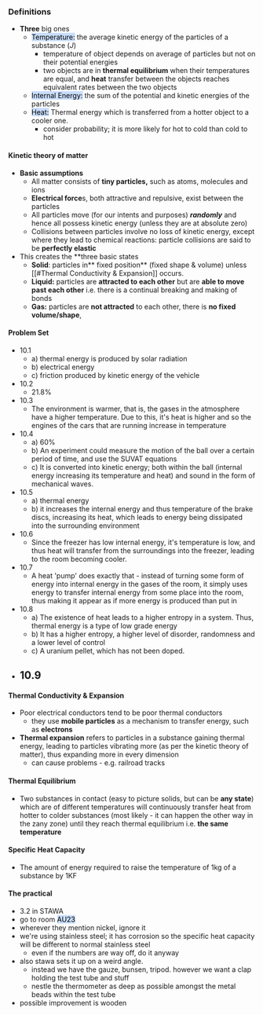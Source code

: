 ### Definitions
- **Three** big ones
	- <mark style="background: #ADCCFFA6;">Temperature:</mark> the average kinetic energy of the particles of a substance ($J$)
		- temperature of object depends on average of particles but not on their potential energies
		- two objects are in **thermal equilibrium** when their temperatures are equal, and **heat** transfer between the objects reaches equivalent rates between the two objects
	- <mark style="background: #ADCCFFA6;">Internal Energy:</mark> the sum of the potential and kinetic energies of the particles
	- <mark style="background: #ADCCFFA6;">Heat:</mark> Thermal energy which is transferred from a hotter object to a cooler one.
		- consider probability; it is more likely for hot to cold than cold to hot

#### Kinetic theory of matter
- **Basic assumptions**
	- All matter consists of **tiny particles,** such as atoms, molecules and ions
	- **Electrical force**s, both attractive and repulsive, exist between the particles
	- All particles move (for our intents and purposes) ***randomly*** and hence all possess kinetic energy (unless they are at absolute zero)
	- Collisions between particles involve no loss of kinetic energy, except where they lead to chemical reactions: particle collisions are said to be **perfectly elastic**
- This creates the **three basic states
	- **Solid**: particles in** fixed position** (fixed shape & volume) unless [[#Thermal Conductivity & Expansion]] occurs.
	- **Liquid:** particles are **attracted to each other** but are **able to move past each other** i.e. there is a continual breaking and making of bonds
	- **Gas:** particles are **not attracted** to each other, there is **no fixed volume/shape**, 
#### Problem Set
- 10.1
	- a) thermal energy is produced by solar radiation
	- b) electrical energy
	- c) friction produced by kinetic energy of the vehicle
- 10.2
	- 21.8%
- 10.3
	- The environment is warmer, that is, the gases in the atmosphere have a higher temperature. Due to this, it's heat is higher and so the engines of the cars that are running increase in temperature
- 10.4
	- a) 60%
	- b) An experiment could measure the motion of the ball over a certain period of time, and use the SUVAT equations
	- c) It is converted into kinetic energy; both within the ball (internal energy increasing its temperature and heat) and sound in the form of mechanical waves.
- 10.5
	- a) thermal energy
	- b) it increases the internal energy and thus temperature of the brake discs, increasing its heat, which leads to energy being dissipated into the surrounding environment
- 10.6
	- Since the freezer has low internal energy, it's temperature is low, and thus heat will transfer from the surroundings into the freezer, leading to the room becoming cooler.
- 10.7
	- A heat 'pump' does exactly that - instead of turning some form of energy into internal energy in the gases of the room, it simply uses energy to transfer internal energy from some place into the room, thus making it appear as if more energy is produced than put in 
- 10.8
	- a) The existence of heat leads to a higher entropy in a system. Thus, thermal energy is a type of low grade energy
	- b) It has a higher entropy, a higher level of disorder, randomness and a lower level of control
	- c) A uranium pellet, which has not been doped.
- 10.9
	-  

#### Thermal Conductivity & Expansion
- Poor electrical conductors tend to be poor thermal conductors
	- they use **mobile particles** as a mechanism to transfer energy, such as **electrons**
- **Thermal expansion** refers to particles in a substance gaining thermal energy, leading to particles vibrating more (as per the kinetic theory of matter), thus expanding more in every dimension
	- can cause problems - e.g. railroad tracks

#### Thermal Equilibrium
- Two substances in contact (easy to picture solids, but can be **any state**) which are of different temperatures will continuously transfer heat from hotter to colder substances (most likely - it can happen the other way in the zany zone) until they reach thermal equilibrium i.e. **the same temperature**

#### Specific Heat Capacity
- The amount of energy required to raise the temperature of 1kg of a substance by 1KF 

#### The practical
- $3.2$ in STAWA
- go to room <mark style="background: #ADCCFFA6;">AU23</mark>
- wherever they mention nickel, ignore it
- we're using stainless steel; it has corrosion so the specific heat capacity will be different to normal stainless steel
	- even if the numbers are way off, do it anyway
- also stawa sets it up on a weird angle.
	- instead we have the gauze, bunsen, tripod. however we want a clap holding the test tube and stuff
	- nestle the thermometer as deep as possible amongst the metal beads within the test tube
- possible improvement is wooden